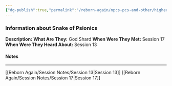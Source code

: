 ```yaml
---
{"dg-publish":true,"permalink":"/reborn-again/npcs-pcs-and-other/higher-powers/shards-of-the-grey/snake-of-psionics/"}
---
```


### Information about Snake of Psionics
**Description:** 
**What Are They:** God Shard
**When Were They Met:** Session 17
**When Were They Heard About:** Session 13

#### Notes
---


[[Reborn Again/Session Notes/Session 13\|Session 13]]
[[Reborn Again/Session Notes/Session 17\|Session 17]]

